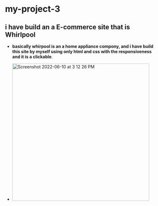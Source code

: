 # my-project-3

##  i have build an a E-commerce site that is Whirlpool

- **basically whirpool is an a home appliance compony, and i have build this site by myself using only html and css with the responsiveness and it is a clickable**.

- <img width="450" alt="Screenshot 2022-06-10 at 3 12 26 PM" src="C:\Users\admin\Desktop\project screenshots\scrshot1.png">




